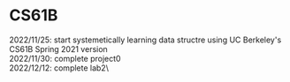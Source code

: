 # CS61B

2022/11/25: start systemetically learning data structre using UC Berkeley's CS61B Spring 2021 version\
2022/11/30: complete project0\
2022/12/12: complete lab2\

